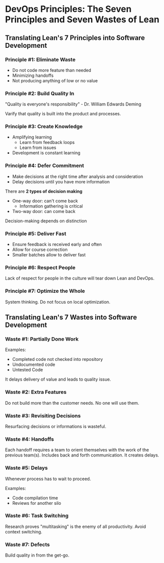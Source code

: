 # DevOps Principles: The Seven Principles and Seven Wastes of Lean

## Translating Lean's 7 Principles into Software Development

### Principle #1: Eliminate Waste

- Do not code more feature than needed
- Minimizing handoffs
- Not producing anything of low or no value

### Principle #2: Build Quality In

"Quality is everyone's responsibility" - Dr. William Edwards Deming

Varify that quality is built into the product and processes.

### Principle #3: Create Knowledge

- Amplifying learning
  - Learn from feedback loops
  - Learn from issues
- Development is constant learning

### Principle #4: Defer Commitment

- Make decisions at the right time after analysis and consideration
- Delay decisions until you have more information

There are **2 types of decision making**

- One-way door: can't come back
  - Information gathering is critical
- Two-way door: can come back

Decision-making depends on distinction

### Principle #5: Deliver Fast

- Ensure feedback is received early and often
- Allow for course correction
- Smaller batches allow to deliver fast

### Principle #6: Respect People

Lack of respect for people in the culture will tear down Lean and DevOps.

### Principle #7: Optimize the Whole

System thinking. Do not focus on local optimization.

## Translating Lean's 7 Wastes into Software Development

### Waste #1: Partially Done Work

Examples:

- Completed code not checked into repository
- Undocumented code
- Untested Code

It delays delivery of value and leads to quality issue.

### Waste #2: Extra Features

Do not build more than the customer needs. No one will use them.

### Waste #3: Revisiting Decisions

Resurfacing decisions or informations is wasteful.

### Waste #4: Handoffs

Each handoff requires a team to orient themselves with the work of the previous team(s). Includes back and forth communication. It creates delays.

### Waste #5: Delays

Whenever process has to wait to proceed.

Examples:

- Code compilation time
- Reviews for another silo

### Waste #6: Task Switching

Research proves "multitasking" is the enemy of all productivity. Avoid context switching.

### Waste #7: Defects

Build quality in from the get-go.
